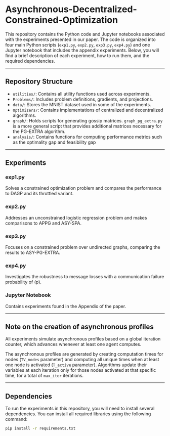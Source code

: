 

# Asynchronous-Decentralized-Constrained-Optimization

This repository contains the Python code and Jupyter notebooks associated with the experiments presented in our paper. The code is organized into four main Python scripts (`exp1.py`, `exp2.py`, `exp3.py`, `exp4.py`) and one Jupyter notebook that includes the appendix experiments. Below, you will find a brief description of each experiment, how to run them, and the required dependencies.

---

## Repository Structure

- `utilities/`: Contains all utility functions used across experiments.
- `Problems/`: Includes problem definitions, gradients, and projections.
- `data/`: Stores the MNIST dataset used in some of the experiments.
- `Optimizers/`: Contains implementations of centralized and decentralized algorithms.
- `graph/`: Holds scripts for generating gossip matrices. `graph_pg_extra.py` is a more general script that provides additional matrices necessary for the PG-EXTRA algorithm.
- `analysis/`: Contains functions for computing performance metrics such as the optimality gap and feasibility gap

---


## Experiments

### exp1.py
Solves a constrained optimization problem and compares the performance to DAGP and its throttled variant. 


### exp2.py
Addresses an unconstrained logistic regression problem and makes comparisons to APPG and ASY-SPA. 


### exp3.py
Focuses on a constrained problem over undirected graphs, comparing the results to ASY-PG-EXTRA. 


### exp4.py
Investigates the robustness to message losses with a communication failure probability of \(p\). 

### Jupyter Notebook
Contains experiments found in the Appendix of the paper. 


---

## Note on the creation of asynchronous profiles

All experiments simulate asynchronous profiles based on a global iteration counter, which advances whenever at least one agent computes. 

The asynchronous profiles are generated by creating computation times for nodes (`TV_nodes` parameter) and computing all unique times when at least one node is activated (`T_active` parameter). Algorithms update their variables at each iteration only for those nodes activated at that specific time, for a total of `max_iter` iterations.

--- 

## Dependencies

To run the experiments in this repository, you will need to install several dependencies. You can install all required libraries using the following command:

```bash
pip install -r requirements.txt
```
